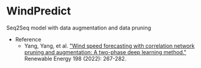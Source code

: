 # WindPredict
Seq2Seq model with data augmentation and data pruning

* Reference
  * Yang, Yang, et al. ["Wind speed forecasting with correlation network pruning and augmentation: A two-phase deep learning method."](https://doi.org/10.1016/j.renene.2022.07.125) Renewable Energy 198 (2022): 267-282. 
